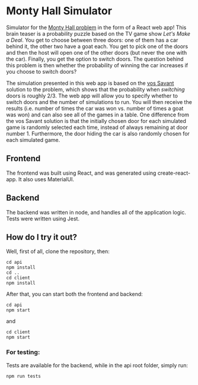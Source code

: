 # Monty Hall Simulator
Simulator for the [Monty Hall problem](https://en.wikipedia.org/wiki/Monty_Hall_problem) in the form of a React web app! This brain teaser is a probability puzzle based on the TV game show *Let's Make a Deal*. You get to choose between three doors: one of them has a car behind it, the other two have a goat each. You get to pick one of the doors and then the host will open one of the other doors (but never the one with the car). Finally, you get the option to switch doors. The question behind this problem is then whether the probability of winning the car increases if you choose to switch doors?

The simulation presented in this web app is based on the [vos Savant](https://en.wikipedia.org/wiki/Monty_Hall_problem#Simple_solutions) solution to the problem, which shows that the probability when *switching* doors is roughly 2/3. The web app will allow you to specify whether to switch doors and the number of simulations to run. You will then receive the results (i.e. number of times the car was won vs. number of times a goat was won) and can also see all of the games in a table. One difference from the vos Savant solution is that the initially chosen door for each simulated game is randomly selected each time, instead of always remaining at door number 1. Furthermore, the door hiding the car is also randomly chosen for each simulated game.

## Frontend
The frontend was built using React, and was generated using create-react-app. It also uses MaterialUI.

## Backend
The backend was written in node, and handles all of the application logic. Tests were written using Jest.

## How do I try it out?
Well, first of all, clone the repository, then:
```
cd api
npm install
cd ..
cd client
npm install
```
After that, you can start both the frontend and backend:
```
cd api
npm start
```
and
```
cd client
npm start
```
### For testing:
Tests are available for the backend, while in the api root folder, simply run:
```
npm run tests
```

